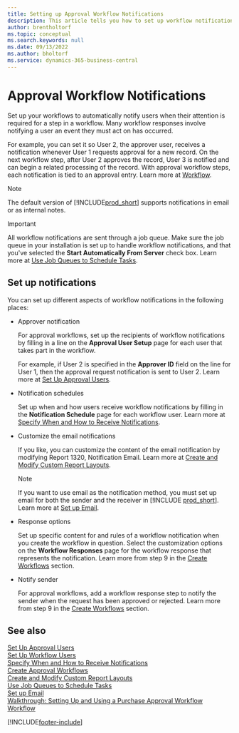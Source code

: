 ```yaml
---
title: Setting up Approval Workflow Notifications
description: This article tells you how to set up workflow notifications to alert a user that an event has occurred that they must react to; a workflow response is required.
author: brentholtorf
ms.topic: conceptual
ms.search.keywords: null
ms.date: 09/13/2022
ms.author: bholtorf
ms.service: dynamics-365-business-central
---
```

# Approval Workflow Notifications

Set up your workflows to automatically notify users when their attention is required for a step in a workflow. Many workflow responses involve notifying a user an event they must act on has occurred.

For example, you can set it so User 2, the approver user, receives a notification whenever User 1 requests approval for a new record. On the next workflow step, after User 2 approves the record, User 3 is notified and can begin a related processing of the record. With approval workflow steps, each notification is tied to an approval entry. Learn more at [Workflow](across-workflow.md).  

> [!NOTE]  
> The default version of [!INCLUDE[prod_short](includes/prod_short.md)] supports notifications in email or as internal notes.  

> [!IMPORTANT]  
> All workflow notifications are sent through a job queue. Make sure the job queue in your installation is set up to handle workflow notifications, and that you've selected the **Start Automatically From Server** check box. Learn more at [Use Job Queues to Schedule Tasks](admin-job-queues-schedule-tasks.md).

## Set up notifications

You can set up different aspects of workflow notifications in the following places:  

* Approver notification

  For approval workflows, set up the recipients of workflow notifications by filling in a line on the **Approval User Setup** page for each user that takes part in the workflow.  

  For example, if User 2 is specified in the **Approver ID** field on the line for User 1, then the approval request notification is sent to User 2. Learn more at [Set Up Approval Users](across-how-to-set-up-approval-users.md). 
  
* Notification schedules

  Set up when and how users receive workflow notifications by filling in the **Notification Schedule** page for each workflow user. Learn more at [Specify When and How to Receive Notifications](across-how-to-specify-when-and-how-to-receive-notifications.md). 
  
* Customize the email notifications

  If you like, you can customize the content of the email notification by modifying Report 1320, Notification Email. Learn more at [Create and Modify Custom Report Layouts](ui-how-create-custom-report-layout.md).  

  > [!NOTE]
  > If you want to use email as the notification method, you must set up email for both the sender and the receiver in [!INCLUDE [prod_short](includes/prod_short.md)]. Learn more at [Set up Email](admin-how-setup-email.md).
  
* Response options

  Set up specific content for and rules of a workflow notification when you create the workflow in question. Select the customization options on the **Workflow Responses** page for the workflow response that represents the notification. Learn more from step 9 in the [Create Workflows](across-how-to-create-workflows.md#to-create-a-workflow) section. 
  
* Notify sender

  For approval workflows, add a workflow response step to notify the sender when the request has been approved or rejected. Learn more from step 9 in the [Create Workflows](across-how-to-create-workflows.md#to-create-a-workflow) section.   

## See also 

[Set Up Approval Users](across-how-to-set-up-approval-users.md)  
[Set Up Workflow Users](across-how-to-set-up-workflow-users.md)  
[Specify When and How to Receive Notifications](across-how-to-specify-when-and-how-to-receive-notifications.md)  
[Create Approval Workflows](across-how-to-create-workflows.md)  
[Create and Modify Custom Report Layouts](ui-how-create-custom-report-layout.md)  
[Use Job Queues to Schedule Tasks](admin-job-queues-schedule-tasks.md)  
[Set up Email](admin-how-setup-email.md)  
[Walkthrough: Setting Up and Using a Purchase Approval Workflow](walkthrough-setting-up-and-using-a-purchase-approval-workflow.md)  
[Workflow](across-workflow.md)  

[!INCLUDE[footer-include](includes/footer-banner.md)]
